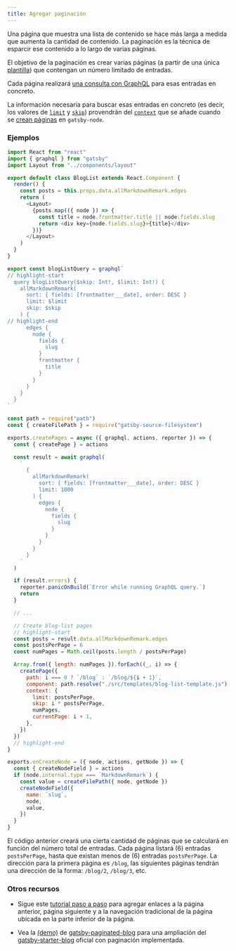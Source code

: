 ```yaml
---
title: Agregar paginación
---
```


Una página que muestra una lista de contenido se hace más larga a medida que aumenta la cantidad de contenido.
La paginación es la técnica de esparcir ese contenido a lo largo de varias páginas.

El objetivo de la paginación es crear varias páginas (a partir de una única [plantilla](/docs/building-with-components/#page-template-components)) que contengan un número limitado de entradas.

Cada página realizará [una consulta con GraphQL](/docs/querying-with-graphql/) para esas entradas en concreto.

La información necesaria para buscar esas entradas en concreto (es decir, los valores de [`limit`](/docs/graphql-reference/#limit) y [`skip`](/docs/graphql-reference/#skip)) provendrán del [`context`](/docs/graphql-reference/#query-variables) que se añade cuando se [crean páginas](/docs/creating-and-modifying-pages/#creating-pages-in-gatsby-nodejs) en `gatsby-node`.

### Ejemplos

```js:title=src/templates/blog-list-template.js
import React from "react"
import { graphql } from "gatsby"
import Layout from "../components/layout"

export default class BlogList extends React.Component {
  render() {
    const posts = this.props.data.allMarkdownRemark.edges
    return (
      <Layout>
        {posts.map(({ node }) => {
          const title = node.frontmatter.title || node.fields.slug
          return <div key={node.fields.slug}>{title}</div>
        })}
      </Layout>
    )
  }
}

export const blogListQuery = graphql`
// highlight-start
  query blogListQuery($skip: Int!, $limit: Int!) {
    allMarkdownRemark(
      sort: { fields: [frontmatter___date], order: DESC }
      limit: $limit
      skip: $skip
    ) {
// highlight-end
      edges {
        node {
          fields {
            slug
          }
          frontmatter {
            title
          }
        }
      }
    }
  }
`
```

```js:title=gatsby-node.js
const path = require("path")
const { createFilePath } = require("gatsby-source-filesystem")

exports.createPages = async ({ graphql, actions, reporter }) => {
  const { createPage } = actions

  const result = await graphql(
    `
      {
        allMarkdownRemark(
          sort: { fields: [frontmatter___date], order: DESC }
          limit: 1000
        ) {
          edges {
            node {
              fields {
                slug
              }
            }
          }
        }
      }
    `
  )

  if (result.errors) {
    reporter.panicOnBuild(`Error while running GraphQL query.`)
    return
  }

  // ...

  // Create blog-list pages
  // highlight-start
  const posts = result.data.allMarkdownRemark.edges
  const postsPerPage = 6
  const numPages = Math.ceil(posts.length / postsPerPage)

  Array.from({ length: numPages }).forEach((_, i) => {
    createPage({
      path: i === 0 ? `/blog` : `/blog/${i + 1}`,
      component: path.resolve("./src/templates/blog-list-template.js"),
      context: {
        limit: postsPerPage,
        skip: i * postsPerPage,
        numPages,
        currentPage: i + 1,
      },
    })
  })
  // highlight-end
}

exports.onCreateNode = ({ node, actions, getNode }) => {
  const { createNodeField } = actions
  if (node.internal.type === `MarkdownRemark`) {
    const value = createFilePath({ node, getNode })
    createNodeField({
      name: `slug`,
      node,
      value,
    })
  }
}
```

El código anterior creará una cierta cantidad de páginas que se calculará en función del número total de entradas. Cada página listará (6) entradas `postsPerPage`, hasta que existan menos de (6) entradas `postsPerPage`.
La dirección para la primera página es `/blog`, las siguientes páginas tendrán una dirección de la forma: `/blog/2`, `/blog/3`, etc.

### Otros recursos

- Sigue este [tutorial paso a paso](https://nickymeuleman.netlify.com/blog/gatsby-pagination/) para agregar enlaces a la página anterior, página siguiente y a la navegación tradicional de la página ubicada en la parte inferior de la página.

- Vea la [(demo)](https://nickymeuleman.github.io/gatsby-paginated-blog/) de [gatsby-paginated-blog](https://github.com/NickyMeuleman/gatsby-paginated-blog) para una ampliación del [gatsby-starter-blog](https://github.com/gatsbyjs/gatsby-starter-blog) oficial con paginación implementada.
